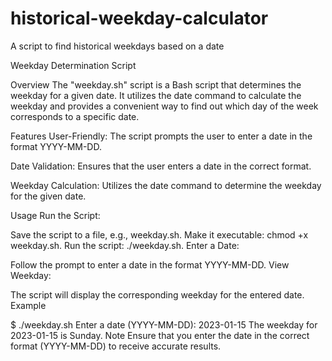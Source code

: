 # historical-weekday-calculator
A script to find historical weekdays based on a date

Weekday Determination Script

Overview
The "weekday.sh" script is a Bash script that determines the weekday for a given date. It utilizes the date command to calculate the weekday and provides a convenient way to find out which day of the week corresponds to a specific date.

Features
User-Friendly: The script prompts the user to enter a date in the format YYYY-MM-DD.

Date Validation: Ensures that the user enters a date in the correct format.

Weekday Calculation: Utilizes the date command to determine the weekday for the given date.

Usage
Run the Script:

Save the script to a file, e.g., weekday.sh.
Make it executable: chmod +x weekday.sh.
Run the script: ./weekday.sh.
Enter a Date:

Follow the prompt to enter a date in the format YYYY-MM-DD.
View Weekday:

The script will display the corresponding weekday for the entered date.
Example

$ ./weekday.sh
Enter a date (YYYY-MM-DD): 2023-01-15
The weekday for 2023-01-15 is Sunday.
Note
Ensure that you enter the date in the correct format (YYYY-MM-DD) to receive accurate results.
